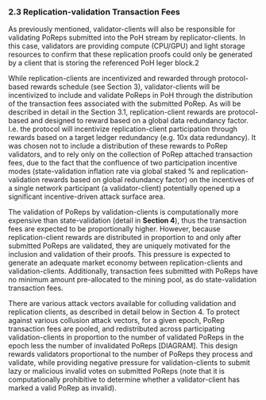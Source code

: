 ### 2.3 Replication-validation Transaction Fees

As previously mentioned, validator-clients will also be responsible for validating PoReps submitted into the PoH stream by replicator-clients. In this case, validators are providing compute (CPU/GPU) and light storage resources to confirm that these replication proofs could only be generated by a client that is storing the referenced PoH leger block.2

While replication-clients are incentivized and rewarded through protocol-based rewards schedule (see Section 3), validator-clients will be incentivized to include and validate PoReps in PoH through the distribution of the transaction fees associated with the submitted PoRep. As will be described in detail in the Section 3.1, replication-client rewards are protocol-based and designed to reward based on a global data redundancy factor. I.e. the protocol will incentivize replication-client participation through rewards based on a target ledger redundancy (e.g. 10x data redundancy). It was chosen not to include a distribution of these rewards to PoRep validators, and to rely only on the collection of PoRep attached transaction fees, due to the fact that the confluence of two participation incentive modes (state-validation inflation rate via global staked % and replication-validation rewards based on global redundancy factor) on the incentives of a single network participant (a validator-client) potentially opened up a significant incentive-driven attack surface area.

The validation of PoReps by validation-clients is computationally more expensive than state-validation (detail in **Section 4**), thus the transaction fees are expected to be proportionally higher. However, because replication-client rewards are distributed in proportion to and only after submitted PoReps are validated, they are uniquely motivated for the inclusion and validation of their proofs. This pressure is expected to generate an adequate market economy between replication-clients and validation-clients. Additionally, transaction fees submitted with PoReps have no minimum amount pre-allocated to the mining pool, as do state-validation transaction fees.

There are various attack vectors available for colluding validation and replication clients, as described in detail below in Section 4. To protect against various collusion attack vectors, for a given epoch, PoRep transaction fees are pooled, and redistributed across participating validation-clients in proportion to the number of validated PoReps in the epoch less the number of invalidated PoReps [DIAGRAM]. This design rewards validators proportional to the number of PoReps they process and validate, while providing negative pressure for validation-clients to submit lazy or malicious invalid votes on submitted PoReps (note that it is computationally prohibitive to determine whether a validator-client has marked a valid PoRep as invalid).
